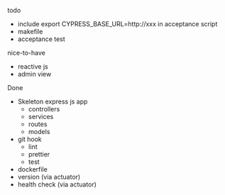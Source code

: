 todo

- include export CYPRESS_BASE_URL=http://xxx in acceptance script
- makefile
- acceptance test

nice-to-have

- reactive js
- admin view

Done

- Skeleton express js app
  - controllers
  - services
  - routes
  - models
- git hook
  - lint
  - prettier
  - test
- dockerfile
- version (via actuator)
- health check (via actuator)
